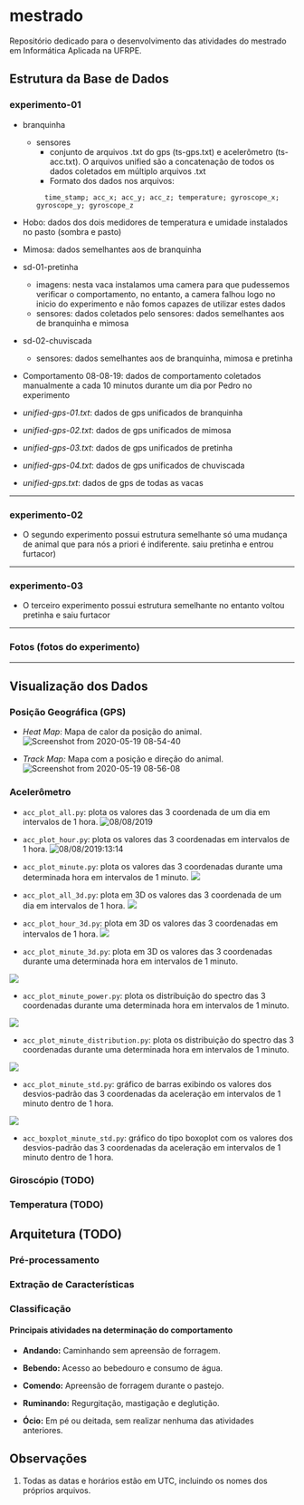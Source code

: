 # mestrado

Repositório dedicado para o desenvolvimento das atividades do mestrado em Informática Aplicada na UFRPE.

## Estrutura da Base de Dados

  ### experimento-01

  - branquinha
    - sensores
      - conjunto de arquivos .txt do gps (ts-gps.txt) e acelerômetro (ts-acc.txt). O arquivos unified são a concatenação de todos os dados coletados em múltiplo arquivos .txt
      - Formato dos dados nos arquivos:
      ```
        time_stamp; acc_x; acc_y; acc_z; temperature; gyroscope_x; gyroscope_y; gyroscope_z
      ```
  - Hobo: dados dos dois medidores de temperatura e umidade instalados no pasto (sombra e pasto)

  - Mimosa: dados semelhantes aos de branquinha

  - sd-01-pretinha
    - imagens: nesta vaca instalamos uma camera para que pudessemos verificar o comportamento, no entanto, a camera falhou logo no inicio do experimento e não fomos capazes de utilizar estes dados
    - sensores: dados coletados pelo sensores: dados semelhantes aos de branquinha e mimosa

  - sd-02-chuviscada
    - sensores: dados semelhantes aos de branquinha, mimosa e pretinha

  - Comportamento 08-08-19: dados de comportamento coletados manualmente a cada 10 minutos durante um dia por Pedro no experimento

  - _unified-gps-01.txt_: dados de gps unificados de branquinha

  - _unified-gps-02.txt_: dados de gps unificados de mimosa

  - _unified-gps-03.txt_: dados de gps unificados de pretinha

  - _unified-gps-04.txt_: dados de gps unificados de chuviscada

  - _unified-gps.txt_: dados de gps de todas as vacas

  * * *

  ### experimento-02 
  - O segundo experimento possui estrutura semelhante só uma mudança de animal que para nós a priori é indiferente. saiu pretinha e entrou furtacor)

  * * *

  ### experimento-03
  - O terceiro experimento possui estrutura semelhante no entanto voltou pretinha e saiu furtacor

  * * *

  ### Fotos (fotos do experimento)

  * * *


## Visualização dos Dados

  ### Posição Geográfica (GPS)
  - *Heat Map*: Mapa de calor da posição do animal.
    ![Screenshot from 2020-05-19 08-54-40](https://user-images.githubusercontent.com/6972758/82323462-771d7580-99ae-11ea-81df-14364c0fa8b0.png)

  - *Track Map:* Mapa com a posição e direção do animal.
  ![Screenshot from 2020-05-19 08-56-08](https://user-images.githubusercontent.com/6972758/82323577-a46a2380-99ae-11ea-9fc1-de77ac8d7a32.png)

  ### Acelerômetro
  - ```acc_plot_all.py```: plota os valores das 3 coordenada de um dia em intervalos de 1 hora.
    ![08/08/2019](https://github.com/andssuu/mestrado/blob/master/figures/exp1/accelerometer/exp1_acc_all.png)

  - ```acc_plot_hour.py```: plota os valores das 3 coordenadas em intervalos de 1 hora.
    ![08/08/2019:13:14](https://github.com/andssuu/mestrado/blob/master/figures/exp1/accelerometer/exp1_acc_13-14.png)

  - ```acc_plot_minute.py```: plota os valores das 3 coordenadas durante uma determinada hora em intervalos de 1 minuto.
    ![](https://github.com/andssuu/mestrado/blob/master/figures/exp1/accelerometer/0h/exp1_acc_min_0-1.png)

  - ```acc_plot_all_3d.py```: plota em 3D os valores das 3 coordenada de um dia em intervalos de 1 hora.
    ![](https://github.com/andssuu/mestrado/blob/master/figures/exp1/accelerometer/3D/exp1_acc_all_3d.png)

  - ```acc_plot_hour_3d.py```:  plota em 3D os valores das 3 coordenadas em intervalos de 1 hora.
    ![](https://github.com/andssuu/mestrado/blob/master/figures/exp1/accelerometer/3D/exp1_acc_0-1_3d.png)

  - ```acc_plot_minute_3d.py```: plota em 3D os valores das 3 coordenadas durante uma determinada hora em intervalos 
  de 1 minuto.
  
  ![](https://github.com/andssuu/mestrado/blob/master/figures/exp1/accelerometer/3D/0h/exp1_acc_min_0-1_3d.png)

  - ```acc_plot_minute_power.py```: plota os distribuição do spectro das 3 coordenadas durante uma determinada hora em intervalos de 1 minuto.

  ![](https://github.com/andssuu/mestrado/blob/master/figures/exp1/accelerometer/0h/power/exp1_acc_fft_13-14.png)

  - ```acc_plot_minute_distribution.py```: plota os distribuição do spectro das 3 coordenadas durante uma determinada hora em intervalos de 1 minuto.

  ![](https://github.com/andssuu/mestrado/blob/master/figures/exp1/accelerometer/0h/distributions/exp1_acc_dist_55-56.png)

  - ```acc_plot_minute_std.py```: gráfico de barras exibindo os valores dos desvios-padrão das 3 coordenadas da aceleração 
  em intervalos de 1 minuto dentro de 1 hora.

  ![](https://github.com/andssuu/mestrado/blob/master/figures/exp1/accelerometer/0h/std/exp1_acc_std_6-7.png)

  - ```acc_boxplot_minute_std.py```: gráfico do tipo boxoplot com os valores dos desvios-padrão das 3 coordenadas da aceleração em intervalos de 1 minuto dentro de 1 hora.

  ### Giroscópio (TODO)

  ### Temperatura (TODO)

## Arquitetura (TODO)

  ### Pré-processamento
 
  
  ### Extração de Características


  ### Classificação


  #### Principais atividades na determinação do comportamento

  - **Andando:** Caminhando sem apreensão de forragem.
  
  - **Bebendo:** Acesso ao bebedouro e consumo de água.
  
  - **Comendo:** Apreensão de forragem durante o pastejo.
  
  - **Ruminando:** Regurgitação, mastigação e deglutição.
  
  - **Ócio:** Em pé ou deitada, sem realizar nenhuma das atividades anteriores.


## Observações

1. Todas as datas e horários estão em UTC, incluindo os nomes dos próprios arquivos.
